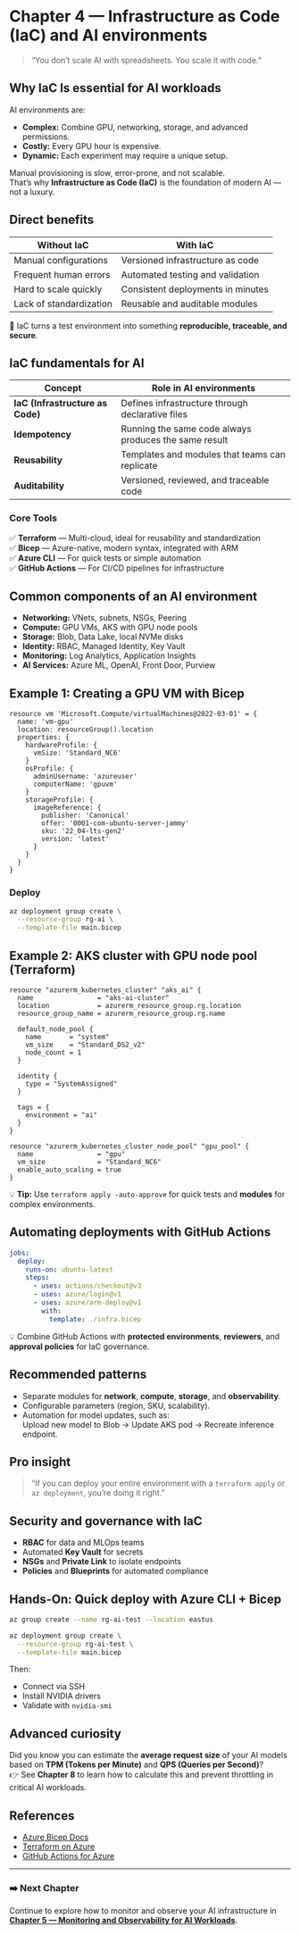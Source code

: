 # Chapter 4 — Infrastructure as Code (IaC) and AI environments

> “You don’t scale AI with spreadsheets. You scale it with code.”

## Why IaC Is essential for AI workloads

AI environments are:

- **Complex:** Combine GPU, networking, storage, and advanced permissions.  
- **Costly:** Every GPU hour is expensive.  
- **Dynamic:** Each experiment may require a unique setup.  

Manual provisioning is slow, error-prone, and not scalable.  
That’s why **Infrastructure as Code (IaC)** is the foundation of modern AI — not a luxury.

## Direct benefits

| Without IaC | With IaC |
|--------------|----------|
| Manual configurations | Versioned infrastructure as code |
| Frequent human errors | Automated testing and validation |
| Hard to scale quickly | Consistent deployments in minutes |
| Lack of standardization | Reusable and auditable modules |

💬 IaC turns a test environment into something **reproducible, traceable, and secure**.

## IaC fundamentals for AI

| Concept | Role in AI environments |
|----------|--------------------------|
| **IaC (Infrastructure as Code)** | Defines infrastructure through declarative files |
| **Idempotency** | Running the same code always produces the same result |
| **Reusability** | Templates and modules that teams can replicate |
| **Auditability** | Versioned, reviewed, and traceable code |

### Core Tools

✅ **Terraform** — Multi-cloud, ideal for reusability and standardization  
✅ **Bicep** — Azure-native, modern syntax, integrated with ARM  
✅ **Azure CLI** — For quick tests or simple automation  
✅ **GitHub Actions** — For CI/CD pipelines for infrastructure

## Common components of an AI environment

- **Networking:** VNets, subnets, NSGs, Peering  
- **Compute:** GPU VMs, AKS with GPU node pools  
- **Storage:** Blob, Data Lake, local NVMe disks  
- **Identity:** RBAC, Managed Identity, Key Vault  
- **Monitoring:** Log Analytics, Application Insights  
- **AI Services:** Azure ML, OpenAI, Front Door, Purview  

## Example 1: Creating a GPU VM with Bicep

```bicep
resource vm 'Microsoft.Compute/virtualMachines@2022-03-01' = {
  name: 'vm-gpu'
  location: resourceGroup().location
  properties: {
    hardwareProfile: {
      vmSize: 'Standard_NC6'
    }
    osProfile: {
      adminUsername: 'azureuser'
      computerName: 'gpuvm'
    }
    storageProfile: {
      imageReference: {
        publisher: 'Canonical'
        offer: '0001-com-ubuntu-server-jammy'
        sku: '22_04-lts-gen2'
        version: 'latest'
      }
    }
  }
}
```

### Deploy

```bash
az deployment group create \
  --resource-group rg-ai \
  --template-file main.bicep
```

## Example 2: AKS cluster with GPU node pool (Terraform)

```hcl
resource "azurerm_kubernetes_cluster" "aks_ai" {
  name                = "aks-ai-cluster"
  location            = azurerm_resource_group.rg.location
  resource_group_name = azurerm_resource_group.rg.name

  default_node_pool {
    name       = "system"
    vm_size    = "Standard_DS2_v2"
    node_count = 1
  }

  identity {
    type = "SystemAssigned"
  }

  tags = {
    environment = "ai"
  }
}

resource "azurerm_kubernetes_cluster_node_pool" "gpu_pool" {
  name                = "gpu"
  vm_size             = "Standard_NC6"
  enable_auto_scaling = true
}
```

💡 **Tip:** Use `terraform apply -auto-approve` for quick tests and **modules** for complex environments.

## Automating deployments with GitHub Actions

```yaml
jobs:
  deploy:
    runs-on: ubuntu-latest
    steps:
      - uses: actions/checkout@v3
      - uses: azure/login@v1
      - uses: azure/arm-deploy@v1
        with:
          template: ./infra.bicep
```

💡 Combine GitHub Actions with **protected environments**, **reviewers**, and **approval policies** for IaC governance.

## Recommended patterns

- Separate modules for **network**, **compute**, **storage**, and **observability**.  
- Configurable parameters (region, SKU, scalability).  
- Automation for model updates, such as:  
  Upload new model to Blob → Update AKS pod → Recreate inference endpoint.  

##  Pro insight

> “If you can deploy your entire environment with a `terraform apply` or `az deployment`, you’re doing it right.”

## Security and governance with IaC

- **RBAC** for data and MLOps teams  
- Automated **Key Vault** for secrets  
- **NSGs** and **Private Link** to isolate endpoints  
- **Policies** and **Blueprints** for automated compliance  

## Hands-On: Quick deploy with Azure CLI + Bicep

```bash
az group create --name rg-ai-test --location eastus

az deployment group create \
  --resource-group rg-ai-test \
  --template-file main.bicep
```

Then:

- Connect via SSH  
- Install NVIDIA drivers  
- Validate with `nvidia-smi`  

## Advanced curiosity

Did you know you can estimate the **average request size** of your AI models based on **TPM (Tokens per Minute)** and **QPS (Queries per Second)**?  
👉 See **Chapter 8** to learn how to calculate this and prevent throttling in critical AI workloads.

## References

- [Azure Bicep Docs](https://learn.microsoft.com/azure/azure-resource-manager/bicep/)  
- [Terraform on Azure](https://learn.microsoft.com/azure/developer/terraform/)  
- [GitHub Actions for Azure](https://learn.microsoft.com/azure/developer/github/)  

---

### ➡️ Next Chapter

Continue to explore how to monitor and observe your AI infrastructure in [**Chapter 5 — Monitoring and Observability for AI Workloads**](05-monitoring.md).
